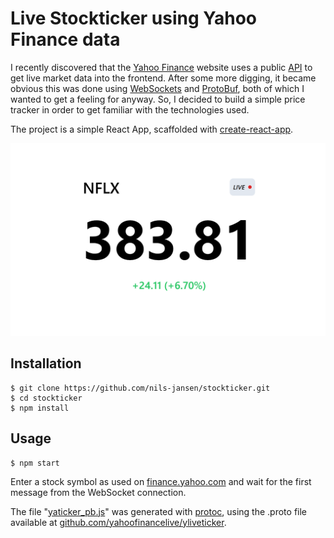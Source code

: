 # Live Stockticker using Yahoo Finance data

I recently discovered that the [Yahoo Finance](https://finance.yahoo.com) website uses a public [API](wss://streamer.finance.yahoo.com/) to get live market data into the frontend. After some more digging, it became obvious this was done using [WebSockets](https://developer.mozilla.org/en-US/docs/Web/API/WebSockets_API) and [ProtoBuf](https://developers.google.com/protocol-buffers), both of which I wanted to get a feeling for anyway. So, I decided to build a simple price tracker in order to get familiar with the technologies used.

The project is a simple React App, scaffolded with [create-react-app](https://create-react-app.dev/).

![screenshot](screenshot.png)

## Installation

    $ git clone https://github.com/nils-jansen/stockticker.git
    $ cd stockticker
    $ npm install

## Usage

    $ npm start

Enter a stock symbol as used on [finance.yahoo.com](https://finance.yahoo.com/lookup) and wait for the first message from the WebSocket connection.

The file "[yaticker_pb.js](src/util/yaticker_pb.js)" was generated with [protoc](https://github.com/protocolbuffers/protobuf/releases), using the .proto file available at [github.com/yahoofinancelive/yliveticker](https://github.com/yahoofinancelive/yliveticker/blob/master/yliveticker/yaticker.proto).
